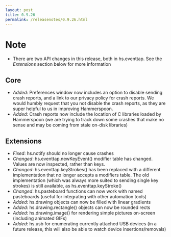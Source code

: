 ```yaml
---
layout: post
title: 0.9.26
permalink: /releasenotes/0.9.26.html
---
```


# Note
 * There are two API changes in this release, both in hs.eventtap. See the *Extensions* section below for more information

## Core
 * *Added*: Preferences window now includes an option to disable sending crash reports, and a link to our privacy policy for crash reports. We would humbly request that you not disable the crash reports, as they are super helpful to us in improving Hammerspoon.
 * *Added*: Crash reports now include the location of C libraries loaded by Hammerspoon (we are trying to track down some crashes that make no sense and may be coming from stale on-disk libraries)

## Extensions
 * *Fixed*: hs.notify should no longer cause crashes
 * *Changed*: hs.eventtap.newKeyEvent() modifier table has changed. Values are now inspected, rather than keys.
 * *Changed*: hs.eventtap.keyStrokes() has been replaced with a different implementation that no longer accepts a modifiers table. The old implementation (which was always more suited to sending single key strokes) is still available, as hs.eventtap.keyStroke()
 * *Changed*: hs.pasteboard functions can now work with named pasteboards (useful for integrating with other automation tools)
 * *Added*: hs.drawing objects can now be filled with linear gradients
 * *Added*: hs.drawing.rectangle() objects can now be rounded rects
 * *Added*: hs.drawing.image() for rendering simple pictures on-screen (including animated GIFs)
 * *Added*: hs.usb for enumerating currently attached USB devices (in a future release, this will also be able to watch device insertions/removals)
